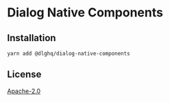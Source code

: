 Dialog Native Components
========================

Installation
------------

```
yarn add @dlghq/dialog-native-components
```


License
-------
[Apache-2.0](LICENSE)
